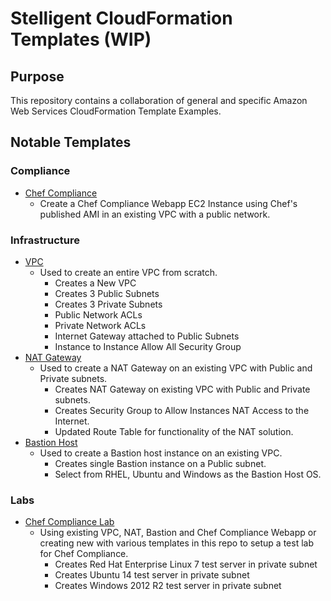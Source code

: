 # Stelligent CloudFormation Templates (WIP)

## Purpose
This repository contains a collaboration of general and specific Amazon Web Services CloudFormation Template Examples.

## Notable Templates

### Compliance

* [Chef Compliance](https://github.com/stelligent/cloudformation_templates/blob/master/compliance/chef_compliance)
  * Create a Chef Compliance Webapp EC2 Instance using Chef's published AMI in an existing VPC with a public network.

### Infrastructure

* [VPC](https://github.com/stelligent/cloudformation_templates/blob/master/infrastructure/vpc/vpc.template)
  * Used to create an entire VPC from scratch.
    * Creates a New VPC
    * Creates 3 Public Subnets
    * Creates 3 Private Subnets
    * Public Network ACLs
    * Private Network ACLs
    * Internet Gateway attached to Public Subnets
    * Instance to Instance Allow All Security Group
* [NAT Gateway](https://github.com/stelligent/cloudformation_templates/blob/master/infrastructure/nat/natgateway.template)
  * Used to create a NAT Gateway on an existing VPC with Public and Private subnets.
    * Creates NAT Gateway on existing VPC with Public and Private subnets.
    * Creates Security Group to Allow Instances NAT Access to the Internet.
    * Updated Route Table for functionality of the NAT solution.
* [Bastion Host](https://github.com/stelligent/cloudformation_templates/blob/master/infrastructure/bastion/bastion.template)
  * Used to create a Bastion host instance on an existing VPC.
    * Creates single Bastion instance on a Public subnet.
    * Select from RHEL, Ubuntu and Windows as the Bastion Host OS.

### Labs

* [Chef Compliance Lab](https://github.com/stelligent/cloudformation_templates/blob/master/labs/chef_compliance)
  * Using existing VPC, NAT, Bastion and Chef Compliance Webapp or creating new with various templates in this repo to setup a test lab for Chef Compliance.
    * Creates Red Hat Enterprise Linux 7 test server in private subnet
    * Creates Ubuntu 14 test server in private subnet
    * Creates Windows 2012 R2 test server in private subnet